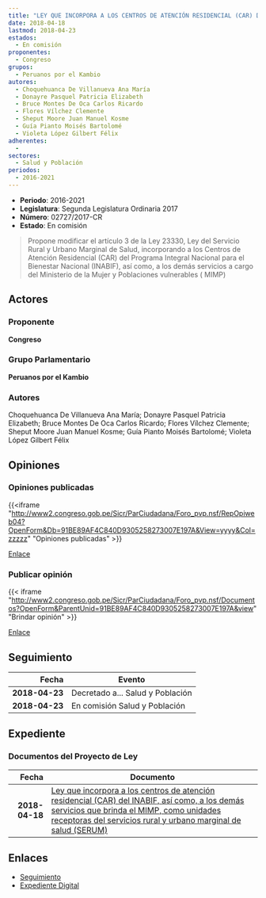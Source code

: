 ```yaml
---
title: "LEY QUE INCORPORA A LOS CENTROS DE ATENCIÓN RESIDENCIAL (CAR) DEL INABIF, ASÍ COMO A LOS DEMÁS SERVICIOS QUE BRINDA EL MIMP, COMO UNIDADES RECEPTORAS DEL SERVICIO RURAL Y URBANO MARGINAL DE SALUD (SERUM)"
date: 2018-04-18
lastmod: 2018-04-23
estados: 
  - En comisión
proponentes: 
  - Congreso
grupos: 
  - Peruanos por el Kambio
autores: 
  - Choquehuanca De Villanueva Ana María
  - Donayre Pasquel Patricia Elizabeth
  - Bruce Montes De Oca Carlos Ricardo
  - Flores Vílchez Clemente
  - Sheput Moore Juan Manuel Kosme
  - Guía Pianto Moisés Bartolomé
  - Violeta López Gilbert Félix
adherentes: 
  - 
sectores: 
  - Salud y Población
periodos: 
  - 2016-2021
---
```


- **Periodo**: 2016-2021
- **Legislatura**: Segunda Legislatura Ordinaria 2017
- **Número**: 02727/2017-CR
- **Estado**: En comisión

> Propone modificar el artículo 3 de la Ley 23330, Ley del Servicio Rural y Urbano Marginal de Salud, incorporando a los Centros de Atención Residencial (CAR) del Programa Integral Nacional para el Bienestar Nacional (INABIF), así como, a los demás servicios a cargo del Ministerio de la Mujer y Poblaciones vulnerables ( MIMP)


## Actores

### Proponente

**Congreso**

### Grupo Parlamentario

**Peruanos por el Kambio**

### Autores

Choquehuanca De Villanueva Ana María; Donayre Pasquel Patricia Elizabeth; Bruce Montes De Oca Carlos Ricardo; Flores Vílchez Clemente; Sheput Moore Juan Manuel Kosme; Guía Pianto Moisés Bartolomé; Violeta López Gilbert Félix


## Opiniones

### Opiniones publicadas

{{<iframe "http://www2.congreso.gob.pe/Sicr/ParCiudadana/Foro_pvp.nsf/RepOpiweb04?OpenForm&Db=91BE89AF4C840D9305258273007E197A&View=yyyy&Col=zzzzz" "Opiniones publicadas" >}}

[Enlace](http://www2.congreso.gob.pe/Sicr/ParCiudadana/Foro_pvp.nsf/RepOpiweb04?OpenForm&Db=91BE89AF4C840D9305258273007E197A&View=yyyy&Col=zzzzz)
### Publicar opinión

{{< iframe "http://www2.congreso.gob.pe/Sicr/ParCiudadana/Foro_pvp.nsf/Documentos?OpenForm&ParentUnid=91BE89AF4C840D9305258273007E197A&view" "Brindar opinión" >}}

[Enlace](http://www2.congreso.gob.pe/Sicr/ParCiudadana/Foro_pvp.nsf/Documentos?OpenForm&ParentUnid=91BE89AF4C840D9305258273007E197A&view)

## Seguimiento

| Fecha | Evento |
|------:|--------|
| **2018-04-23** | Decretado a... Salud y Población|
| **2018-04-23** | En comisión Salud y Población|


## Expediente


### Documentos del Proyecto de Ley

| Fecha | Documento |
|------:|--------|
| **2018-04-18** | [Ley que incorpora a los centros de atención residencial (CAR) del INABIF, así como, a los demás servicios que brinda el MIMP, como unidades receptoras del servicios rural y urbano marginal de salud (SERUM)](http://www.leyes.congreso.gob.pe/Documentos/2016_2021/Proyectos_de_Ley_y_de_Resoluciones_Legislativas/PL0272720180418.pdf) |

## Enlaces 

- [Seguimiento](http://www2.congreso.gob.pe/Sicr/TraDocEstProc/CLProLey2016.nsf/f7fff46988ca05b1052578e100829cc7/7dfdfd2e44bb88e20525827400577333?OpenDocument)
- [Expediente Digital](http://www2.congreso.gob.pe/Sicr/TraDocEstProc/CLProLey2016.nsf/f7fff46988ca05b1052578e100829cc7/7dfdfd2e44bb88e20525827400577333?OpenDocument&Click=05257FB7005EB655.eb71d0cf91d8294e05256cdf006b5706/$Body/0.1C6C)
